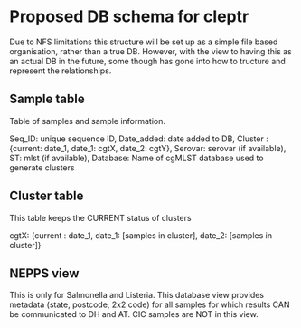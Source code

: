 # Proposed DB schema for cleptr

Due to NFS limitations this structure will be set up as a simple file based organisation, rather than a true DB. However, with the view to having this as an actual DB in the future, some though has gone into how to tructure and represent the relationships.
## Sample table

Table of samples and sample information.

Seq_ID: unique sequence ID,
Date_added: date added to DB,
Cluster : {current: date_1,
            date_1: cgtX,
            date_2: cgtY},
Serovar: serovar (if available),
ST: mlst (if available),
Database: Name of cgMLST database used to generate clusters


## Cluster table

This table keeps the CURRENT status of clusters

cgtX: {current : date_1,
        date_1: [samples in cluster],
        date_2: [samples in cluster]}

## NEPPS view

This is only for Salmonella and Listeria. This database view provides metadata (state, postcode, 2x2 code) for all samples for which results CAN be communicated to DH and AT. CIC samples are NOT in this view.
